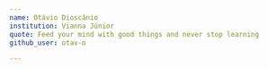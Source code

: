 ```yaml
---
name: Otávio Dioscânio
institution: Vianna Júnior
quote: Feed your mind with good things and never stop learning 
github_user: otav-o

---
```

